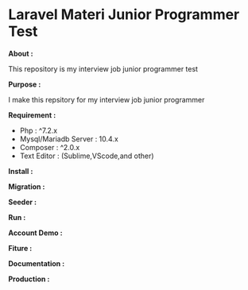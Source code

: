 # Laravel Materi Junior Programmer Test

<b>About :</b>
<p>
   This repository is my interview job junior programmer test
</p>
    
<b>Purpose :</b>
<p>
    I make this repsitory for my interview job junior programmer
</p>

<b>Requirement : </b>
<ul>
    <li>Php : ^7.2.x </li>
    <li>Mysql/Mariadb Server :  10.4.x </li>
    <li>Composer :  ^2.0.x </li>
    <li>Text Editor : (Sublime,VScode,and other) </li>
</ul>
    
<b>Install :</b>

<b>Migration :</b>

<b>Seeder : </b>

<b>Run : </b>

<b>Account Demo :</b>

<b>Fiture : </b>

<b>Documentation :</b>

<b>Production : </b>
